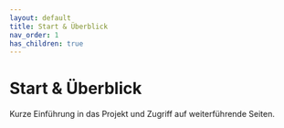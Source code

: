 ```yaml
---
layout: default
title: Start & Überblick
nav_order: 1
has_children: true
---
```


# Start & Überblick

Kurze Einführung in das Projekt und Zugriff auf weiterführende Seiten.
